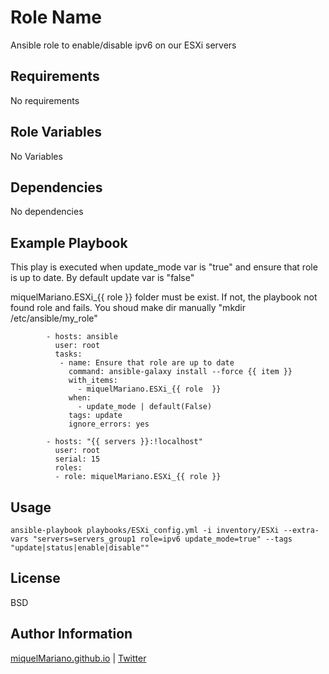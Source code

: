 Role Name
=========

Ansible role to enable/disable ipv6 on our ESXi servers

Requirements
------------

No requirements

Role Variables
--------------

No Variables

Dependencies
------------

No dependencies

Example Playbook
----------------

This play is executed when update_mode var is "true" and ensure that role is up to date. By default update var is "false"

miquelMariano.ESXi_{{ role }} folder must be exist. If not, the playbook not found role and fails. You shoud make dir manually "mkdir /etc/ansible/my_role"

```
		- hosts: ansible
 		  user: root
 		  tasks:
 		   - name: Ensure that role are up to date
 		     command: ansible-galaxy install --force {{ item }}
 		     with_items:
 		       - miquelMariano.ESXi_{{ role  }}
 		     when:
 		       - update_mode | default(False)
 		     tags: update
 		     ignore_errors: yes

		- hosts: "{{ servers }}:!localhost"
		  user: root
 		  serial: 15
 		  roles:
 		  - role: miquelMariano.ESXi_{{ role }}
```

Usage
------

`ansible-playbook playbooks/ESXi_config.yml -i inventory/ESXi --extra-vars "servers=servers_group1 role=ipv6 update_mode=true" --tags "update|status|enable|disable""`


License
-------

BSD

Author Information
------------------

[miquelMariano.github.io](https://miquelMariano.github.io) | [Twitter](https://twitter.com/miquelMariano)

